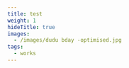 ```yaml
---
title: test
weight: 1
hideTitle: true
images:
  - /images/dudu bday -optimised.jpg
tags:
  - works
---
```

